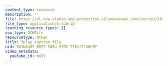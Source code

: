 ```yaml
---
content_type: resource
description: ''
file: https://ol-ocw-studio-app-production.s3.amazonaws.com/courses/18-06sc-linear-algebra-fall-2011/5d1b0a876877508a9f92778ef7f46e97_MMWqGD4Urso.vtt
file_type: application/x-subrip
learning_resource_types: []
ocw_type: OCWFile
resourcetype: Other
title: 3play caption file
uid: 5d1b0a87-6877-508a-9f92-778ef7f46e97
video_metadata:
  youtube_id: null
---
```

